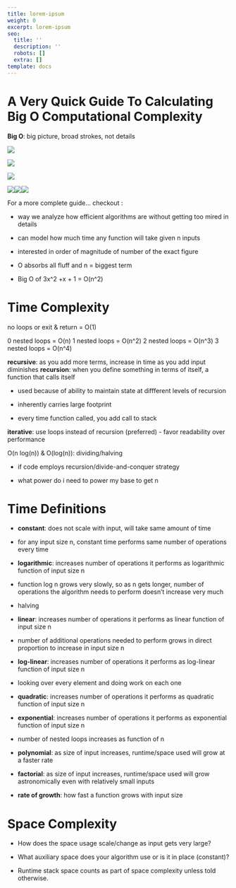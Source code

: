 ```yaml
---
title: lorem-ipsum
weight: 0
excerpt: lorem-ipsum
seo:
  title: ''
  description: ''
  robots: []
  extra: []
template: docs
---
```

# A Very Quick Guide To Calculating Big O Computational Complexity&#xA;&#xA;

**Big O**: big picture, broad strokes, not details

![](https://miro.medium.com/max/630/0\*lte81mEvgEPYXodB.png)

![](https://miro.medium.com/max/304/1\*5t2u8n1uKhioIzZIXX2zbg.png)

![](https://miro.medium.com/max/563/1\*HhXmG2cNdg8y4ZCCQGTyuQ.png)



![](https://miro.medium.com/max/630/1\*ULeXxVCDkF73GwhsxyM\_2g.png)![](https://miro.medium.com/max/900/1\*hkZWlUgFyOSaLD5Uskv0tQ.png)![](https://miro.medium.com/max/1115/1\*COjzunj0-FsMJ0d7v7Z-6g.png)

For a more complete guide… checkout :

*   way we analyze how efficient algorithms are without getting too mired in details

*   can model how much time any function will take given n inputs

*   interested in order of magnitude of number of the exact figure

*   O absorbs all fluff and n = biggest term

*   Big O of 3x^2 +x + 1 = O(n^2)

# Time Complexity

no loops or exit & return = O(1)

0 nested loops = O(n)
1 nested loops = O(n^2)
2 nested loops = O(n^3)
3 nested loops = O(n^4)

**recursive**: as you add more terms, increase in time as you add input diminishes
**recursion**: when you define something in terms of itself, a function that calls itself

*   used because of ability to maintain state at diffferent levels of recursion

*   inherently carries large footprint

*   every time function called, you add call to stack

**iterative**: use loops instead of recursion (preferred)
\- favor readability over performance

O(n log(n)) & O(log(n)): dividing/halving

*   if code employs recursion/divide-and-conquer strategy

*   what power do i need to power my base to get n

# Time Definitions

*   **constant**: does not scale with input, will take same amount of time

*   for any input size n, constant time performs same number of operations every time

*   **logarithmic**: increases number of operations it performs as logarithmic function of input size n

*   function log n grows very slowly, so as n gets longer, number of operations the algorithm needs to perform doesn’t increase very much

*   halving

*   **linear**: increases number of operations it performs as linear function of input size n

*   number of additional operations needed to perform grows in direct proportion to increase in input size n

*   **log-linear**: increases number of operations it performs as log-linear function of input size n

*   looking over every element and doing work on each one

*   **quadratic**: increases number of operations it performs as quadratic function of input size n

*   **exponential**: increases number of operations it performs as exponential function of input size n

*   number of nested loops increases as function of n

*   **polynomial**: as size of input increases, runtime/space used will grow at a faster rate

*   **factorial**: as size of input increases, runtime/space used will grow astronomically even with relatively small inputs

*   **rate of growth**: how fast a function grows with input size

# Space Complexity

*   How does the space usage scale/change as input gets very large?

*   What auxiliary space does your algorithm use or is it in place (constant)?

*   Runtime stack space counts as part of space complexity unless told otherwise.

#
